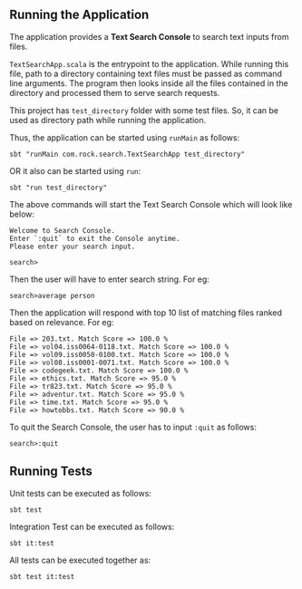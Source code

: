 ## Running the Application
The application provides a **Text Search Console** to search text inputs from files.

`TextSearchApp.scala` is the entrypoint to the application. While running this file, path to a directory containing text 
files must be passed as command line arguments. The program then looks inside all the files contained in the directory
and processed them to serve search requests.

This project has `test_directory` folder with some test files. So, it can be used as directory path while running the
application.

Thus, the application can be started using `runMain` as follows:

```
sbt "runMain com.rock.search.TextSearchApp test_directory"
```

OR it also can be started using `run`:

```
sbt "run test_directory"
```

The above commands will start the Text Search Console which will look like below:

```
Welcome to Search Console.
Enter `:quit` to exit the Console anytime.
Please enter your search input.

search>
```

Then the user will have to enter search string. For eg:

```
search>average person
```

Then the application will respond with top 10 list of matching files ranked based on relevance. 
For eg:

```
File => 203.txt. Match Score => 100.0 %
File => vol04.iss0064-0118.txt. Match Score => 100.0 %
File => vol09.iss0050-0100.txt. Match Score => 100.0 %
File => vol08.iss0001-0071.txt. Match Score => 100.0 %
File => codegeek.txt. Match Score => 100.0 %
File => ethics.txt. Match Score => 95.0 %
File => tr823.txt. Match Score => 95.0 %
File => adventur.txt. Match Score => 95.0 %
File => time.txt. Match Score => 95.0 %
File => howtobbs.txt. Match Score => 90.0 %
```

To quit the Search Console, the user has to input `:quit` as follows:
```
search>:quit
```

## Running Tests

Unit tests can be executed as follows:
```
sbt test
```

Integration Test can be executed as follows:
```
sbt it:test
```

All tests can be executed together as:
```
sbt test it:test
```
